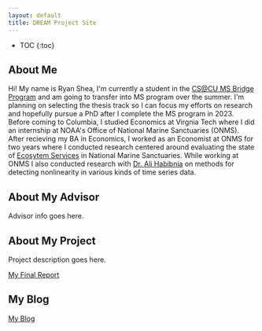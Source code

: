 ```yaml
---
layout: default
title: DREAM Project Site
---
```


* TOC
{:toc}

## About Me

Hi! My name is Ryan Shea, I'm currently a student in the [CS@CU MS Bridge Program](https://www.cs.columbia.edu/ms-bridge/) and am going to transfer into MS program over the summer. I'm planning on selecting the thesis track so I can focus my efforts on research and hopefully pursue a PhD after I complete the MS program in 2023. Before coming to Columbia, I studied Economics at Virgnia Tech where I did an internship at NOAA's Office of National Marine Sanctuaries (ONMS). After recieving my BA in Economics, I worked as an Economist at ONMS for two years where I conducted research centered around evaluating the state of [Ecosytem Services](https://www.epa.gov/eco-research/ecosystem-services) in National Marine Sanctuaries. While working at ONMS I also conducted research with [Dr. Ali Habibnia](http://www.alihabibnia.com/) on methods for detecting nonlinearity in various kinds of time series data.

## About My Advisor

Advisor info goes here.

## About My Project

Project description goes here.

[My Final Report](files/finalreport.pdf)

## My Blog

[My Blog](blog.html)
